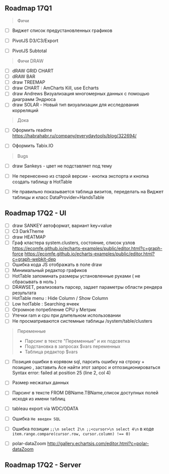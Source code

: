 ## Roadmap 17Q1

> Фичи

- [ ]  Виджет список предустановленных графиков
- [ ]  PivotJS D3/C3/Export
- [ ]  PivotJS Subtotal


> Фичи DRAW

- [ ]  dRAW GRID CHART
- [ ]  dRAW BAR
- [ ]  draw TREEMAP
- [ ]  draw CHART : AmCharts Кill, use Echarts
- [ ]  draw Andrews  Визуализация многомерных данных с помощью диаграмм Эндрюса
- [ ]  draw SOLAR  - Новый тип визуализации для исследования корреляций

> Дока

- [ ]  Оформить readme https://habrahabr.ru/company/everydaytools/blog/322694/
- [ ]  Оформить Tabix.IO



> Bugs

- [ ]  draw Sankeys - цвет не подставляет под тему

- [ ]  Не перенесенно из старой версии - кнопка экспорта и кнопка создать таблицу в HotTable
- [ ]  Не правильно показывается таблица визитов, переделать на Виджет таблицы и класс DataProvider+HandsTable

## Roadmap 17Q2 - UI

- [ ]  draw SANKEY автоформат, вариант key+value
- [ ]  С3 DarkTheme
- [ ]  draw HEATMAP
- [ ]  Граф кластера system.clusters, состояние, список узлов https://ecomfe.github.io/echarts-examples/public/editor.html?c=graph-force https://ecomfe.github.io/echarts-examples/public/editor.html?c=graph-webkit-dep
- [ ]  Ошибка кода JS отображать в поле draw
- [ ]  Минимальный редактор графиков
- [ ]  HotTable запоминать размеры установленные руками ( не сбрасывать в ноль )
- [ ]  DRAWSET, реализовать парсер, задает параметры области рендера результата
- [ ]  HotTable menu : Hide Column / Show Column
- [ ]  Low hotTable : Searching ячеек
- [ ]  Огромное потребление CPU у Метрик
- [ ]  Утечки ram и cpu при длительном использовании
- [ ]  Не просматриваются системные таблицы /system/table/clusters

> Переменные
> - Парсинг в тексте "Переменные" и их подсветка
> - Подстановка в запросах $vars переменных
> - Таблица редактор $vars

- [ ] Позиция ошибки в корявом sql, парсить ошибку на строку + позицию , заставить Ace найти этот запрос и отпозиционироваться Syntax error: failed at position 25 (line 2, col 4)
- [ ] Размер несжатых данных
- [ ] Парсинг в тексте FROM DBName.TBName,список доступных полей исходя из имени таблиц
- [ ] tableau export via WDC/ODATA
- [ ] Ошибка ``Не введен SQL``
- [ ] Ошибка позиции `;;\n
                      select 2\n
                      ;;<cursor>\n
                      select 4\n` в коде `item.range.compare(cursor.row, cursor.column) !== 0)`


-  [ ] polar-dataZoom http://gallery.echartsjs.com/editor.html?c=polar-dataZoom


## Roadmap 17Q2 - Server
